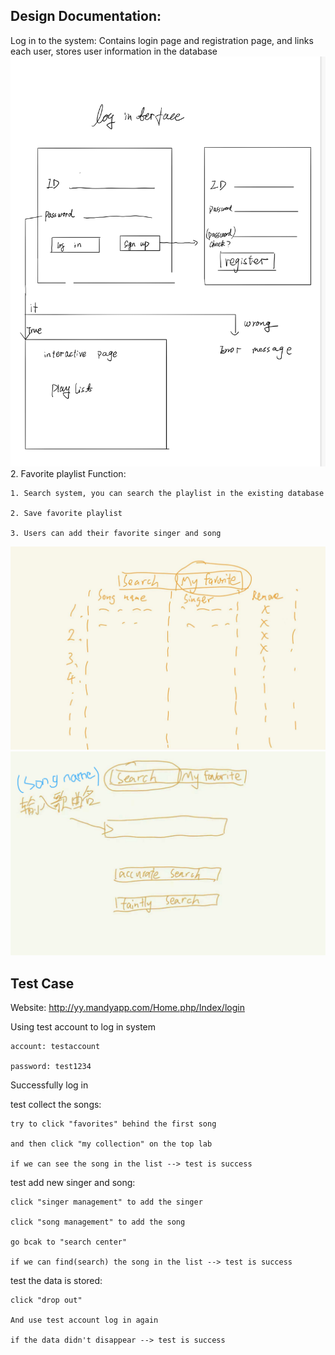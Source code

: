 ## Design Documentation:
Log in to the system:
Contains login page and registration page, and links each user, stores user information in the database
![Image text](https://github.com/jiayi-99/CIS422-project2/blob/main/img/WechatIMG1922%201.jpeg)
2. Favorite playlist
Function: 
	
	1. Search system, you can search the playlist in the existing database

	2. Save favorite playlist
	  
	3. Users can add their favorite singer and song
	  
![Image text](https://raw.githubusercontent.com/jiayi-99/CIS422-project2/main/img/WechatIMG552.jpeg)
![Image text](https://github.com/jiayi-99/CIS422-project2/blob/main/img/WechatIMG554.png)
## Test Case

Website: http://yy.mandyapp.com/Home.php/Index/login

Using test account to log in system
	
	account: testaccount
	
	password: test1234

Successfully log in

test collect the songs:
	
	try to click "favorites" behind the first song
	
	and then click "my collection" on the top lab
	
	if we can see the song in the list --> test is success 

test add new singer and song:
	
	click "singer management" to add the singer
	
	click "song management" to add the song
	
	go bcak to "search center"
	
	if we can find(search) the song in the list --> test is success

test the data is stored:
	
	click "drop out"
	
	And use test account log in again
	
	if the data didn't disappear --> test is success

